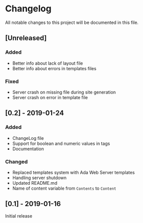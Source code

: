 # Changelog
All notable changes to this project will be documented in this file.

## [Unreleased]

### Added
- Better info about lack of layout file
- Better info about errors in templates files

### Fixed
- Server crash on missing file during site generation
- Server crash on error in template file

## [0.2] - 2019-01-24

### Added
- ChangeLog file
- Support for boolean and numeric values in tags
- Documentation

### Changed
- Replaced templates system with Ada Web Server templates
- Handling server shutdown
- Updated README.md
- Name of content variable from `Contents` to `Content`

## [0.1] - 2019-01-16
Initial release
